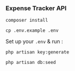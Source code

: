 ### Expense Tracker API

```shell
composer install
```

```shell
cp .env.example .env
```

Set up your `.env` & run :

```shell
php artisan key:generate
```

```shell
php artisan db:seed
```
